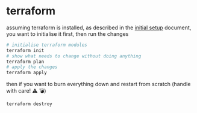# terraform

assuming terraform is installed, as described in the [initial setup](./initial-setup.md) document, you want to initialise it first, then run the changes

```bash
# initialise terraform modules
terraform init
# show what needs to change without doing anything
terraform plan
# apply the changes
terraform apply
```

then if you want to burn everything down and restart from scratch (handle with care! :warning: :bomb:)

```bash
terraform destroy
```
